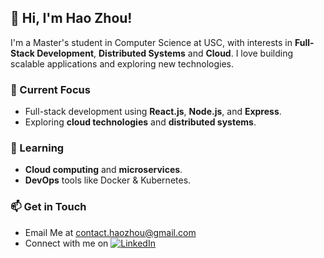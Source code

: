 ## 👋 Hi, I'm Hao Zhou!

I'm a Master's student in Computer Science at USC, with interests in **Full-Stack Development**, **Distributed Systems** and **Cloud**. I love building scalable applications and exploring new technologies.

### 🔭 Current Focus
- Full-stack development using **React.js**, **Node.js**, and **Express**.
- Exploring **cloud technologies** and **distributed systems**.

### 🌱 Learning
- **Cloud computing** and **microservices**.
- **DevOps** tools like Docker & Kubernetes.

### 📫 Get in Touch
- Email Me at [contact.haozhou@gmail.com](mailto:contact.haozhou@gmail.com)
- Connect with me on [![LinkedIn](https://img.shields.io/badge/linkedin-%230077B5.svg?&style=for-the-badge&logo=linkedin&logoColor=white)](https://www.linkedin.com/in/hao-zhou-)
  
<!--
**haozhou1919/haozhou1919** is a ✨ _special_ ✨ repository because its `README.md` (this file) appears on your GitHub profile.

Here are some ideas to get you started:

- 🔭 I’m currently working on ...
- 🌱 I’m currently learning ...
- 👯 I’m looking to collaborate on ...
- 🤔 I’m looking for help with ...
- 💬 Ask me about ...
- 📫 How to reach me: ...
- 😄 Pronouns: ...
- ⚡ Fun fact: ...
-->

